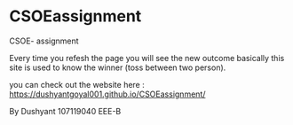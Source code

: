 # CSOEassignment
CSOE- assignment

Every time you refesh the page you will see the new outcome
basically this site is used to know the winner (toss between two person).

you can check out the website here : https://dushyantgoyal001.github.io/CSOEassignment/

By Dushyant
107119040
EEE-B

